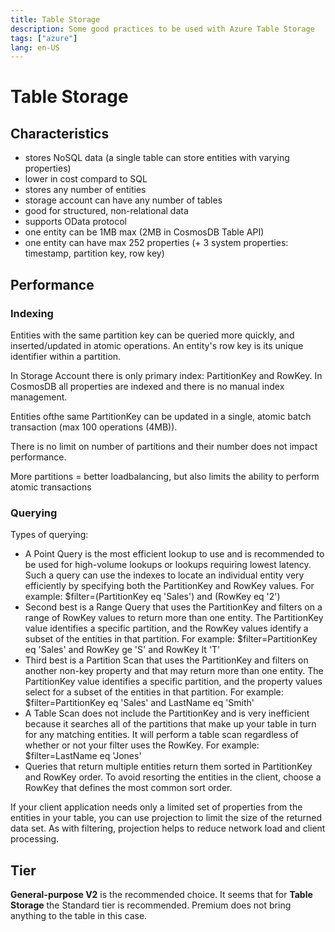 ```yaml
---
title: Table Storage
description: Some good practices to be used with Azure Table Storage
tags: ["azure"]
lang: en-US
---
```


# Table Storage

## Characteristics

- stores NoSQL data (a single table can store entities with varying properties)
- lower in cost compard to SQL
- stores any number of entities
- storage account can have any number of tables
- good for structured, non-relational data
- supports OData protocol
- one entity can be 1MB max (2MB in CosmosDB Table API)
- one entity can have max 252 properties (+ 3 system properties: timestamp,
  partition key, row key)


## Performance

### Indexing

Entities with the same partition key can be queried more quickly, and
inserted/updated in atomic operations. An entity's row key is its unique
identifier within a partition.

In Storage Account there is only primary index: PartitionKey and RowKey. In
CosmosDB all properties are indexed and there is no manual index management.

Entities ofthe same PartitionKey can be updated in a single, atomic batch
transaction (max 100 operations (4MB)).

There is no limit on number of partitions and their number does not impact
performance.

More partitions = better loadbalancing, but also limits the ability to perform
atomic transactions

### Querying

Types of querying:

- A Point Query is the most efficient lookup to use and is recommended to be
  used for high-volume lookups or lookups requiring lowest latency. Such a query
  can use the indexes to locate an individual entity very efficiently by
  specifying both the PartitionKey and RowKey values. For example:
  $filter=(PartitionKey eq 'Sales') and (RowKey eq '2')
- Second best is a Range Query that uses the PartitionKey and filters on a range
  of RowKey values to return more than one entity. The PartitionKey value
  identifies a specific partition, and the RowKey values identify a subset of
  the entities in that partition. For example: $filter=PartitionKey eq 'Sales'
  and RowKey ge 'S' and RowKey lt 'T'
- Third best is a Partition Scan that uses the PartitionKey and filters on
  another non-key property and that may return more than one entity. The
  PartitionKey value identifies a specific partition, and the property values
  select for a subset of the entities in that partition. For example:
  $filter=PartitionKey eq 'Sales' and LastName eq 'Smith'
- A Table Scan does not include the PartitionKey and is very inefficient because
  it searches all of the partitions that make up your table in turn for any
  matching entities. It will perform a table scan regardless of whether or not
  your filter uses the RowKey. For example: $filter=LastName eq 'Jones'
- Queries that return multiple entities return them sorted in PartitionKey and
  RowKey order. To avoid resorting the entities in the client, choose a RowKey
  that defines the most common sort order.

If your client application needs only a limited set of properties from the
entities in your table, you can use projection to limit the size of the returned
data set. As with filtering, projection helps to reduce network load and client
processing.


## Tier

**General-purpose V2** is the recommended choice. It seems that for **Table
Storage** the Standard tier is recommended. Premium does not bring anything to
the table in this case.